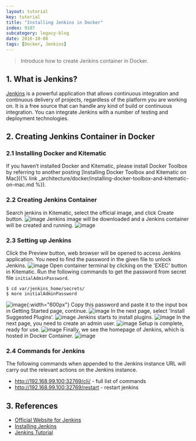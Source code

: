 ```yaml
---
layout: tutorial
key: tutorial
title: "Installing Jenkins in Docker"
index: 9107
subcategory: legacy-blog
date: 2016-10-08
tags: [Docker, Jenkins]
---
```


> Introduce how to create Jenkins container in Docker.

## 1. What is Jenkins?
[Jenkins](https://jenkins.io/index.html) is a powerful application that allows continuous integration and continuous delivery of projects, regardless of the platform you are working on. It is a free source that can handle any kind of build or continuous integration. You can integrate Jenkins with a number of testing and deployment technologies.

## 2. Creating Jenkins Container in Docker
### 2.1 Installing Docker and Kitematic
If you haven’t installed Docker and Kitematic, please install Docker Toolbox by referring to another posting [Installing Docker Toolbox and Kitematic on Mac]({% link _architecture/docker/installing-docker-toolbox-and-kitematic-on-mac.md %}).
### 2.2 Creating Jenkins Container
Search jenkins in Kitematic, select the official image, and click Create button.
![image](/assets/images/blog/2016-10-08/dockersearch.png)
Jenkins image will be downloaded and a Jenkins container will be created and running.
![image](/assets/images/blog/2016-10-08/dockerkitematic.png)
### 2.3 Setting up Jenkins
Click the Preview button, web browser will be opened to access Jenkins application. You need to find the password in the given file to unlock Jenkins.
![image](/assets/images/blog/2016-10-08/dockerunlock.png)
Open container terminal by clicking on the 'EXEC' button in Kitematic. Run the following commands to get the password from secret file `initialAdminPassword`.
```raw
$ cd var/jenkins_home/secrets/
$ more initialAdminPassword
```
![image](/assets/images/blog/2016-10-08/dockerpassword.png){:width="600px"}
Copy this password and paste it to the input box in Getting Started page, continue.
![image](/assets/images/blog/2016-10-08/dockersetpassword.png)
In the next page, select 'Install Suggested Plugins'.
![image](/assets/images/blog/2016-10-08/dockerplugin.png)
Jenkins starts to install plugins.
![image](/assets/images/blog/2016-10-08/dockerinstallplugin.png)
In the next page, you need to create an admin user.
![image](/assets/images/blog/2016-10-08/dockercreateuser.png)
Setup is complete, ready for use.
![image](/assets/images/blog/2016-10-08/dockerready.png)
Finally, we see the homepage of Jenkins, which is hosted in Docker Container.
![image](/assets/images/blog/2016-10-08/dockerhomepage.png)

### 2.4 Commands for Jenkins
The following commands when appended to the Jenkins instance URL will carry out the relevant actions on the Jenkins instance.
* http://192.168.99.100:32769/cli/ - full list of commands
* http://192.168.99.100:32769/restart - restart jenkins

## 3. References
* [Official Website for Jenkins](https://jenkins.io/index.html)
* [Installing Jenkins](https://jenkins.io/doc/book/getting-started/installing/)
* [Jenkins Tutorial](https://www.tutorialspoint.com/jenkins/index.htm)
